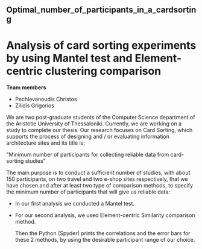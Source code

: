 ## Optimal_number_of_participants_in_a_cardsorting
 # Analysis of card sorting experiments by using Mantel test and Element-centric clustering comparison

 **Team members**
 
 - Pechlevanoudis Christos
 - Zilidis Grigorios
 
 We are two post-graduate students of the Computer Science department of the Aristotle University of Thessaloniki. Currently, we are working on a study to complete our thesis. Our research focuses on Card Sorting, which supports the process of designing and / or evaluating information architecture sites and its title is:

"Minimum number of participants for collecting reliable data from card-sorting studies"

 The main purpose is to conduct a sufficient number of studies, with about 150 participants, on two travel and two e-shop sites respectively, that we have chosen and after at least two type of comparison methods, to specify the minimum number of participants that will give us reliable data:
 
- In our first analysis we conducted a Mantel test. 
- For our second analysis, we used Element-centric Similarity comparison method.

  Then the Python (Spyder) prints the correlations and the error bars for these 2 methods, 
 by using the desirable participant range of our choice.
